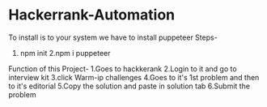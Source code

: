 # Hackerrank-Automation
To install is to your system we have to install puppeteer
Steps- 
  1. npm init
  2.npm i puppeteer

Function of this Project-
1.Goes to hackkerank
2.Login to it and go to interview kit
3.click Warm-ip challenges
4.Goes to it's 1st problem and then to it's editorial
5.Copy the solution and paste in solution tab
6.Submit the problem
